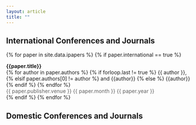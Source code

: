 ```yaml
---
layout: article
title: ""
---
```


## International Conferences and Journals

{% for paper in site.data.ipapers %}
    {% if paper.international == true %}
<div class="grid">
  <div class="cell cell--auto">
	  <div style="font-size: 1em; font-weight: bolder;">{{paper.title}}</div>
	  <div style="font-size: 1em;">
        {% for author in paper.authors %}
            {% if forloop.last != true %}
                {{ author }},
            {% elsif paper.authors[0] != author %}
                and {{author}}
            {% else %}
                {{author}}
            {% endif %}
        {% endfor %}
	  </div>
	  <div style="color: #606060; font-size: 1em;">
	{{ paper.publisher.venue }}
	<i class="far fa-calendar-alt fa-fw"></i> {{ paper.month }} {{ paper.year }}
	  </div>
  </div>
</div>

<div class="m-3"></div>
    {% endif %}
{% endfor %}


## Domestic Conferences and Journals


